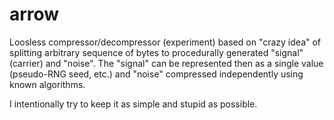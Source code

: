 # arrow

Loosless compressor/decompressor (experiment) based on "crazy idea" of splitting arbitrary sequence of bytes to procedurally generated "signal" (carrier) and "noise".
The "signal" can be represented then as a single value (pseudo-RNG seed, etc.) and "noise" compressed independently using known algorithms.

I intentionally try to keep it as simple and stupid as possible.
